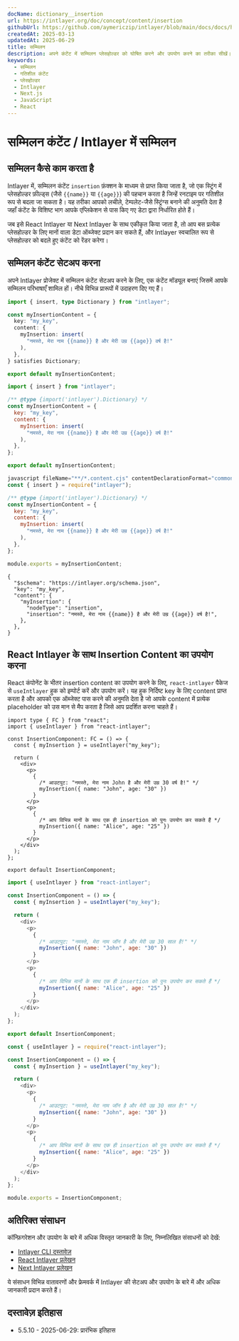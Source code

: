 ```yaml
---
docName: dictionary__insertion
url: https://intlayer.org/doc/concept/content/insertion
githubUrl: https://github.com/aymericzip/intlayer/blob/main/docs/docs/hi/dictionary/insertion.md
createdAt: 2025-03-13
updatedAt: 2025-06-29
title: सम्मिलन
description: अपने कंटेंट में सम्मिलन प्लेसहोल्डर को घोषित करने और उपयोग करने का तरीका सीखें। यह दस्तावेज़ आपको पूर्वनिर्धारित कंटेंट संरचनाओं के भीतर गतिशील रूप से मान सम्मिलित करने के चरणों के माध्यम से मार्गदर्शन करता है।
keywords:
  - सम्मिलन
  - गतिशील कंटेंट
  - प्लेसहोल्डर
  - Intlayer
  - Next.js
  - JavaScript
  - React
---
```


# सम्मिलन कंटेंट / Intlayer में सम्मिलन

## सम्मिलन कैसे काम करता है

Intlayer में, सम्मिलन कंटेंट `insertion` फ़ंक्शन के माध्यम से प्राप्त किया जाता है, जो एक स्ट्रिंग में प्लेसहोल्डर फ़ील्ड्स (जैसे `{{name}}` या `{{age}}`) की पहचान करता है जिन्हें रनटाइम पर गतिशील रूप से बदला जा सकता है। यह तरीका आपको लचीले, टेम्पलेट-जैसे स्ट्रिंग्स बनाने की अनुमति देता है जहाँ कंटेंट के विशिष्ट भाग आपके एप्लिकेशन से पास किए गए डेटा द्वारा निर्धारित होते हैं।

जब इसे React Intlayer या Next Intlayer के साथ एकीकृत किया जाता है, तो आप बस प्रत्येक प्लेसहोल्डर के लिए मानों वाला डेटा ऑब्जेक्ट प्रदान कर सकते हैं, और Intlayer स्वचालित रूप से प्लेसहोल्डर को बदले हुए कंटेंट को रेंडर करेगा।

## सम्मिलन कंटेंट सेटअप करना

अपने Intlayer प्रोजेक्ट में सम्मिलन कंटेंट सेटअप करने के लिए, एक कंटेंट मॉड्यूल बनाएं जिसमें आपके सम्मिलन परिभाषाएँ शामिल हों। नीचे विभिन्न प्रारूपों में उदाहरण दिए गए हैं।

```typescript fileName="**/*.content.ts" contentDeclarationFormat="typescript"
import { insert, type Dictionary } from "intlayer";

const myInsertionContent = {
  key: "my_key",
  content: {
    myInsertion: insert(
      "नमस्ते, मेरा नाम {{name}} है और मेरी उम्र {{age}} वर्ष है!"
    ),
  },
} satisfies Dictionary;

export default myInsertionContent;
```

```javascript fileName="**/*.content.mjs" contentDeclarationFormat="esm"
import { insert } from "intlayer";

/** @type {import('intlayer').Dictionary} */
const myInsertionContent = {
  key: "my_key",
  content: {
    myInsertion: insert(
      "नमस्ते, मेरा नाम {{name}} है और मेरी उम्र {{age}} वर्ष है!"
    ),
  },
};

export default myInsertionContent;
```

```javascript fileName="**/*.content.cjs" contentDeclarationFormat="commonjs"
javascript fileName="**/*.content.cjs" contentDeclarationFormat="commonjs"
const { insert } = require("intlayer");

/** @type {import('intlayer').Dictionary} */
const myInsertionContent = {
  key: "my_key",
  content: {
    myInsertion: insert(
      "नमस्ते, मेरा नाम {{name}} है और मेरी उम्र {{age}} वर्ष है!"
    ),
  },
};

module.exports = myInsertionContent;
```

```json5 fileName="**/*.content.json" contentDeclarationFormat="json"
{
  "$schema": "https://intlayer.org/schema.json",
  "key": "my_key",
  "content": {
    "myInsertion": {
      "nodeType": "insertion",
      "insertion": "नमस्ते, मेरा नाम {{name}} है और मेरी उम्र {{age}} वर्ष है!",
    },
  },
}
```

## React Intlayer के साथ Insertion Content का उपयोग करना

React कंपोनेंट के भीतर insertion content का उपयोग करने के लिए, `react-intlayer` पैकेज से `useIntlayer` हुक को इम्पोर्ट करें और उपयोग करें। यह हुक निर्दिष्ट key के लिए content प्राप्त करता है और आपको एक ऑब्जेक्ट पास करने की अनुमति देता है जो आपके content में प्रत्येक placeholder को उस मान से मैप करता है जिसे आप प्रदर्शित करना चाहते हैं।

```tsx fileName="**/*.tsx" codeFormat="typescript"
import type { FC } from "react";
import { useIntlayer } from "react-intlayer";

const InsertionComponent: FC = () => {
  const { myInsertion } = useIntlayer("my_key");

  return (
    <div>
      <p>
        {
          /* आउटपुट: "नमस्ते, मेरा नाम John है और मेरी उम्र 30 वर्ष है!" */
          myInsertion({ name: "John", age: "30" })
        }
      </p>
      <p>
        {
          /* आप विभिन्न मानों के साथ एक ही insertion को पुनः उपयोग कर सकते हैं */
          myInsertion({ name: "Alice", age: "25" })
        }
      </p>
    </div>
  );
};

export default InsertionComponent;
```

```javascript fileName="**/*.mjx" codeFormat="esm"
import { useIntlayer } from "react-intlayer";

const InsertionComponent = () => {
  const { myInsertion } = useIntlayer("my_key");

  return (
    <div>
      <p>
        {
          /* आउटपुट: "नमस्ते, मेरा नाम जॉन है और मेरी उम्र 30 साल है!" */
          myInsertion({ name: "John", age: "30" })
        }
      </p>
      <p>
        {
          /* आप विभिन्न मानों के साथ एक ही insertion को पुनः उपयोग कर सकते हैं */
          myInsertion({ name: "Alice", age: "25" })
        }
      </p>
    </div>
  );
};

export default InsertionComponent;
```

```javascript fileName="**/*.cjs" codeFormat="commonjs"
const { useIntlayer } = require("react-intlayer");

const InsertionComponent = () => {
  const { myInsertion } = useIntlayer("my_key");

  return (
    <div>
      <p>
        {
          /* आउटपुट: "नमस्ते, मेरा नाम जॉन है और मेरी उम्र 30 साल है!" */
          myInsertion({ name: "John", age: "30" })
        }
      </p>
      <p>
        {
          /* आप विभिन्न मानों के साथ एक ही insertion को पुनः उपयोग कर सकते हैं */
          myInsertion({ name: "Alice", age: "25" })
        }
      </p>
    </div>
  );
};

module.exports = InsertionComponent;
```

## अतिरिक्त संसाधन

कॉन्फ़िगरेशन और उपयोग के बारे में अधिक विस्तृत जानकारी के लिए, निम्नलिखित संसाधनों को देखें:

- [Intlayer CLI दस्तावेज़](https://github.com/aymericzip/intlayer/blob/main/docs/docs/hi/intlayer_cli.md)
- [React Intlayer प्रलेखन](https://github.com/aymericzip/intlayer/blob/main/docs/docs/hi/intlayer_with_create_react_app.md)
- [Next Intlayer प्रलेखन](https://github.com/aymericzip/intlayer/blob/main/docs/docs/hi/intlayer_with_nextjs_15.md)

ये संसाधन विभिन्न वातावरणों और फ्रेमवर्क में Intlayer की सेटअप और उपयोग के बारे में और अधिक जानकारी प्रदान करते हैं।

## दस्तावेज़ इतिहास

- 5.5.10 - 2025-06-29: प्रारंभिक इतिहास
